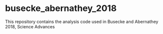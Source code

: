 # busecke_abernathey_2018
This repository contains the analysis code used in Busecke and Abernathey 2018, Science Advances
